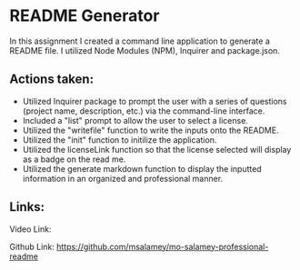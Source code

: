 <h1> README Generator </h1>

In this assignment I created a command line application to generate a README file. I utilized Node Modules (NPM), Inquirer and package.json. 

## Actions taken:
* Utilized Inquirer package to prompt the user with a series of questions (project name, description, etc.) via the command-line interface. 
* Included a "list" prompt to allow the user to select a license. 
* Utilized the "writefile" function to write the inputs onto the README. 
* Utilized the "init" function to initilize the application. 
* Utilized the licenseLink function so that the license selected will display as a badge on the read me. 
* Utilized the generate markdown function to display the inputted information in an organized and professional manner. 
 
## Links: 

Video Link: 

Github Link: https://github.com/msalamey/mo-salamey-professional-readme

